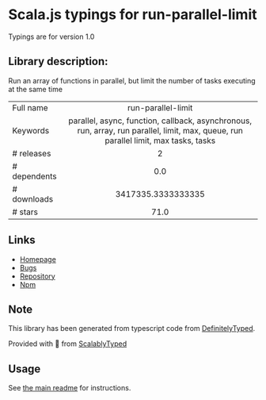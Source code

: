 
# Scala.js typings for run-parallel-limit

Typings are for version 1.0

## Library description:
Run an array of functions in parallel, but limit the number of tasks executing at the same time

|                    |                 |
| ------------------ | :-------------: |
| Full name          | run-parallel-limit |
| Keywords           | parallel, async, function, callback, asynchronous, run, array, run parallel, limit, max, queue, run parallel limit, max tasks, tasks |
| # releases         | 2 |
| # dependents       | 0.0 |
| # downloads        | 3417335.3333333335 |
| # stars            | 71.0 |

## Links
- [Homepage](https://github.com/feross/run-parallel-limit)
- [Bugs](https://github.com/feross/run-parallel-limit/issues)
- [Repository](https://github.com/feross/run-parallel-limit)
- [Npm](https://www.npmjs.com/package/run-parallel-limit)
    


## Note
This library has been generated from typescript code from [DefinitelyTyped](https://definitelytyped.org).

Provided with :purple_heart: from [ScalablyTyped](https://github.com/oyvindberg/ScalablyTyped)

## Usage
See [the main readme](../../readme.md) for instructions.


